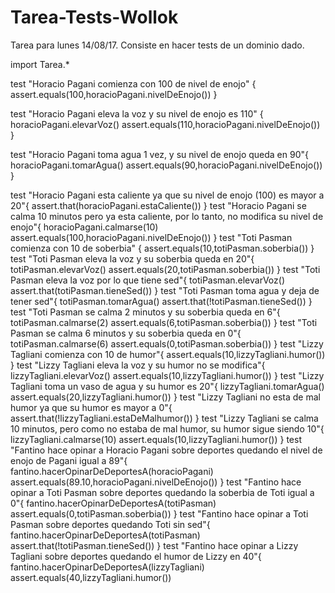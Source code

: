 # Tarea-Tests-Wollok
Tarea para lunes 14/08/17. Consiste en hacer tests de un dominio dado.

import Tarea.*

test "Horacio Pagani comienza con 100 de nivel de enojo" {
	assert.equals(100,horacioPagani.nivelDeEnojo())
}

test "Horacio Pagani eleva la voz y su nivel de enojo es 110" {
	horacioPagani.elevarVoz()
	assert.equals(110,horacioPagani.nivelDeEnojo())
}

test "Horacio Pagani toma agua 1 vez, y su nivel de enojo queda en 90"{
	horacioPagani.tomarAgua()
	assert.equals(90,horacioPagani.nivelDeEnojo())
}

test "Horacio Pagani esta caliente ya que su nivel de enojo (100) es mayor a 20"{
	assert.that(horacioPagani.estaCaliente())
}
test "Horacio Pagani se calma 10 minutos pero ya esta caliente, por lo tanto, no modifica su nivel de enojo"{
	horacioPagani.calmarse(10)
	assert.equals(100,horacioPagani.nivelDeEnojo())
}
test "Toti Pasman comienza con 10 de soberbia" {
	assert.equals(10,totiPasman.soberbia())
}
test "Toti Pasman eleva la voz y su soberbia queda en 20"{
	totiPasman.elevarVoz()
	assert.equals(20,totiPasman.soberbia())
}
test "Toti Pasman eleva la voz por lo que tiene sed"{
	totiPasman.elevarVoz()
	assert.that(totiPasman.tieneSed())
}
test "Toti Pasman toma agua y deja de tener sed"{
	totiPasman.tomarAgua()
	assert.that(!totiPasman.tieneSed())
}
test "Toti Pasman se calma 2 minutos y su soberbia queda en 6"{
	totiPasman.calmarse(2)
	assert.equals(6,totiPasman.soberbia())
}
test "Toti Pasman se calma 6 minutos y su soberbia queda en 0"{
	totiPasman.calmarse(6)
	assert.equals(0,totiPasman.soberbia())
}
test "Lizzy Tagliani comienza con 10 de humor"{
	assert.equals(10,lizzyTagliani.humor())
}
test "Lizzy Tagliani eleva la voz y su humor no se modifica"{
	lizzyTagliani.elevarVoz()
	assert.equals(10,lizzyTagliani.humor())
}
test "Lizzy Tagliani toma un vaso de agua y su humor es 20"{
	lizzyTagliani.tomarAgua()
	assert.equals(20,lizzyTagliani.humor())
}
test "Lizzy Tagliani no esta de mal humor ya que su humor es mayor a 0"{
	assert.that(!lizzyTagliani.estaDeMalhumor())
}
test "Lizzy Tagliani se calma 10 minutos, pero como no estaba de mal humor, su humor sigue siendo 10"{
	lizzyTagliani.calmarse(10)
	assert.equals(10,lizzyTagliani.humor())
}
test "Fantino hace opinar a Horacio Pagani sobre deportes quedando el nivel de enojo de Pagani igual a 89"{
	fantino.hacerOpinarDeDeportesA(horacioPagani)
	assert.equals(89.10,horacioPagani.nivelDeEnojo())
}
test "Fantino hace opinar a Toti Pasman sobre deportes quedando la soberbia de Toti igual a 0"{
	fantino.hacerOpinarDeDeportesA(totiPasman)
	assert.equals(0,totiPasman.soberbia())
}
test "Fantino hace opinar a Toti Pasman sobre deportes quedando Toti sin sed"{
	fantino.hacerOpinarDeDeportesA(totiPasman)
	assert.that(!totiPasman.tieneSed())
}
test "Fantino hace opinar a Lizzy Tagliani sobre deportes quedando el humor de Lizzy en 40"{
	fantino.hacerOpinarDeDeportesA(lizzyTagliani)
	assert.equals(40,lizzyTagliani.humor())
